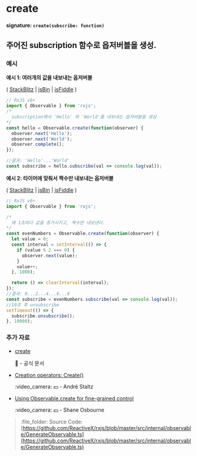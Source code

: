 # create

#### signature: `create(subscribe: function)`

## 주어진 subscription 함수로 옵저버블을 생성.

### 예시

**예시 1: 여러개의 값을 내보내는 옵저버블**

\( [StackBlitz](https://stackblitz.com/edit/typescript-baxh98?file=index.ts&devtoolsheight=100) \| [jsBin](http://jsbin.com/qorugiwaba/1/edit?js,console) \| [jsFiddle](https://jsfiddle.net/btroncone/td5107he/) \)

```javascript
// RxJS v6+
import { Observable } from 'rxjs';
/*
  subscription에서 'Hello' 와 'World'를 내보내는 옵저버블을 생성
*/
const hello = Observable.create(function(observer) {
  observer.next('Hello');
  observer.next('World');
  observer.complete();
});

//결과: 'Hello'...'World'
const subscribe = hello.subscribe(val => console.log(val));
```

**예시 2: 타이머에 맞춰서 짝수만 내보내는 옵저버블**

\( [StackBlitz](https://stackblitz.com/edit/typescript-xvezxn?file=index.ts&devtoolsheight=100) \| [jsBin](http://jsbin.com/lodilohate/1/edit?js,console) \| [jsFiddle](https://jsfiddle.net/btroncone/vtozg6uf/) \)

```javascript
// RxJS v6+
import { Observable } from 'rxjs';

/*
  매 1초마다 값을 증가시키고, 짝수만 내보낸다.
*/
const evenNumbers = Observable.create(function(observer) {
  let value = 0;
  const interval = setInterval(() => {
    if (value % 2 === 0) {
      observer.next(value);
    }
    value++;
  }, 1000);

  return () => clearInterval(interval);
});
//결과: 0...2...4...6...8
const subscribe = evenNumbers.subscribe(val => console.log(val));
//10초 후 unsubscribe
setTimeout(() => {
  subscribe.unsubscribe();
}, 10000);
```

### 추가 자료

* [create](http://reactivex.io/rxjs/class/es6/Observable.js~Observable.html#static-method-create)

  :newspaper: - 공식 문서

* [Creation operators: Create\(\)](https://egghead.io/lessons/rxjs-creation-operator-create?course=rxjs-beyond-the-basics-creating-observables-from-scratch)

  :video\_camera: :dollar: - André Staltz

* [Using Observable.create for fine-grained control](https://egghead.io/lessons/rxjs-using-observable-create-for-fine-grained-control)

  :video\_camera: :dollar: - Shane Osbourne

> :file\_folder: Source Code: [https://github.com/ReactiveX/rxjs/blob/master/src/internal/observable/GenerateObservable.ts](https://github.com/ReactiveX/rxjs/blob/master/src/internal/observable/GenerateObservable.ts)

